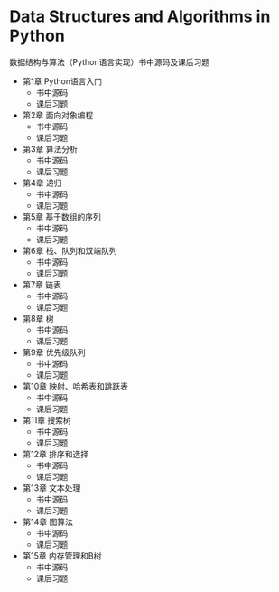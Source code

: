 # Data Structures and Algorithms in Python
数据结构与算法（Python语言实现）书中源码及课后习题

* 第1章    Python语言入门
  * 书中源码
  * 课后习题
* 第2章    面向对象编程
  * 书中源码
  * 课后习题
* 第3章    算法分析
  * 书中源码
  * 课后习题
* 第4章    递归
  * 书中源码
  * 课后习题
* 第5章    基于数组的序列
  * 书中源码
  * 课后习题
* 第6章    栈、队列和双端队列
  * 书中源码
  * 课后习题
* 第7章    链表
  * 书中源码
  * 课后习题
* 第8章    树
  * 书中源码
  * 课后习题
* 第9章    优先级队列
  * 书中源码
  * 课后习题
* 第10章    映射、哈希表和跳跃表
  * 书中源码
  * 课后习题
* 第11章    搜索树
  * 书中源码
  * 课后习题
* 第12章    排序和选择
  * 书中源码
  * 课后习题
* 第13章    文本处理
  * 书中源码
  * 课后习题
* 第14章    图算法
  * 书中源码
  * 课后习题
* 第15章    内存管理和B树
  * 书中源码
  * 课后习题